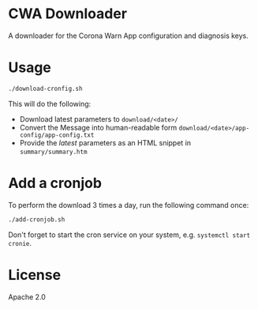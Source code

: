 CWA Downloader
==============

A downloader for the Corona Warn App configuration and diagnosis keys.

# Usage
```sh
./download-cronfig.sh
```
This will do the following:

* Download latest parameters to ``download/<date>/``
* Convert the Message into human-readable form ``download/<date>/app-config/app-config.txt``
* Provide the *latest* parameters as an HTML snippet in ``summary/summary.htm``

# Add a cronjob
To perform the download 3 times a day, run the following command once:
```sh
./add-cronjob.sh
```
Don't forget to start the cron service on your system, e.g. ``systemctl start cronie``.

# License
Apache 2.0



